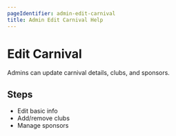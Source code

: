 ```yaml
---
pageIdentifier: admin-edit-carnival
title: Admin Edit Carnival Help
---
```


# Edit Carnival

Admins can update carnival details, clubs, and sponsors.

## Steps
- Edit basic info
- Add/remove clubs
- Manage sponsors
